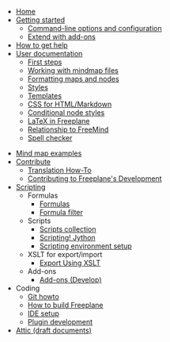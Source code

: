 * [Home](/)
* [Getting started](getting-started.md)
  * [Command-line options and configuration](Command-line_options_and_configuration.md)
  * [Extend with add-ons](Add-ons_(install).md)
* [How to get help](how-to-get-help.md)
* [User documentation](user-documentation.md)
  * [First steps](first-steps.md)
  * [Working with mindmap files](working-w-mindmap-files.md)
  * [Formatting maps and nodes](formatting-maps-and-nodes.md)
  * [Styles](styles.md)
  * [Templates](templates.md)
  * [CSS for HTML/Markdown](css-for-html-or-markdown.md)
  * [Conditional node styles](Conditional_node_styles.md)
  * [LaTeX in Freeplane](LaTeX_in_Freeplane.md)
  * [Relationship to FreeMind](Relationship_to_FreeMind.md)
  * [Spell checker](Spell_checker.md)
<!--  * References to other known documentation/tutorial sites -->
* [Mind map examples](https://github.com/freeplane/freeplane/discussions/categories/shared-mind-maps)
* [Contribute](contribute.md)
  * [Translation How-To](Translation_How-To.md)
  * [Contributing to Freeplane's Development](Contributing_to_Freeplane's_Development.md)
* [Scripting](Scripting.md)
  * Formulas
    * [Formulas](Formulas.md)
    * [Formula filter](Scripting!_Script_filter.md)
  * Scripts
    * [Scripts collection](Scripts_collection.md)
    * [Scripting! Jython](Scripting!_Jython.md)
    * [Scripting environment setup](Scripting_environment_setup.md)
  * XSLT for export/import
    * [Export Using XSLT](Export_Using_XSLT.md)
  * Add-ons
    * [Add-ons (Develop)](Add-ons_(Develop).md)
* Coding
  * [Git howto](Git_howto.md)
  * [How to build Freeplane](How_to_build_Freeplane.md)
  * [IDE setup](IDE_setup.md)
  * [Plugin development](Plugin_development.md)
* [Attic (draft documents)](/docs/attic/ ':ignore target=_self')
